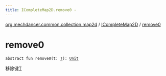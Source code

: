 ```yaml
---
title: ICompleteMap2D.remove0 - 
---
```


[org.mechdancer.common.collection.map2d](../index.html) / [ICompleteMap2D](index.html) / [remove0](./remove0.html)

# remove0

`abstract fun remove0(t: `[`T`](index.html#T)`): `[`Unit`](https://kotlinlang.org/api/latest/jvm/stdlib/kotlin/-unit/index.html)

移除键[T](index.html#T)

